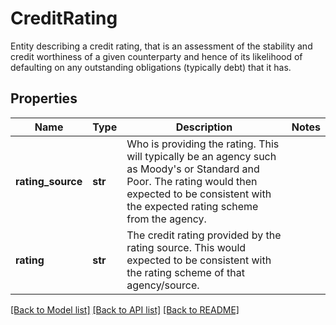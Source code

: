 # CreditRating

Entity describing a credit rating, that is an assessment of the stability and credit worthiness of a given counterparty  and hence of its likelihood of defaulting on any outstanding obligations (typically debt) that it has.

## Properties
Name | Type | Description | Notes
------------ | ------------- | ------------- | -------------
**rating_source** | **str** | Who is providing the rating. This will typically be an agency such as Moody&#39;s or Standard and Poor.  The rating would then expected to be consistent with the expected rating scheme from the agency. | 
**rating** | **str** | The credit rating provided by the rating source. This would expected to be consistent with the rating  scheme of that agency/source. | 

[[Back to Model list]](../README.md#documentation-for-models) [[Back to API list]](../README.md#documentation-for-api-endpoints) [[Back to README]](../README.md)


